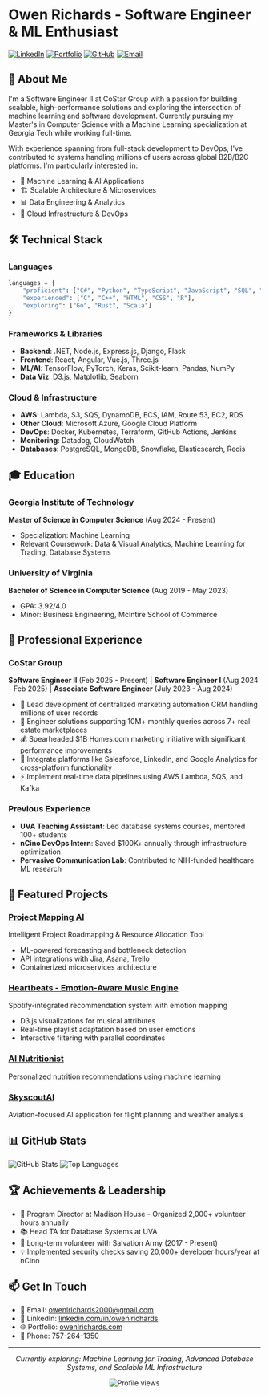 # Owen Richards - Software Engineer & ML Enthusiast

[![LinkedIn](https://img.shields.io/badge/LinkedIn-Connect-blue)](https://www.linkedin.com/in/owenlrichards/)
[![Portfolio](https://img.shields.io/badge/Portfolio-Visit-brightgreen)](https://www.owenlrichards.com/)
[![GitHub](https://img.shields.io/badge/GitHub-Follow-black)](https://github.com/Owen-Richards)
[![Email](https://img.shields.io/badge/Email-Contact-red)](mailto:owenlrichards2000@gmail.com)

## 👋 About Me

I'm a Software Engineer II at CoStar Group with a passion for building scalable, high-performance solutions and exploring the intersection of machine learning and software development. Currently pursuing my Master's in Computer Science with a Machine Learning specialization at Georgia Tech while working full-time.

With experience spanning from full-stack development to DevOps, I've contributed to systems handling millions of users across global B2B/B2C platforms. I'm particularly interested in:
- 🤖 Machine Learning & AI Applications
- 🏗️ Scalable Architecture & Microservices
- 📊 Data Engineering & Analytics
- 🚀 Cloud Infrastructure & DevOps

## 🛠️ Technical Stack

### Languages
```python
languages = {
    "proficient": ["C#", "Python", "TypeScript", "JavaScript", "SQL", "Java"],
    "experienced": ["C", "C++", "HTML", "CSS", "R"],
    "exploring": ["Go", "Rust", "Scala"]
}
```

### Frameworks & Libraries
- **Backend**: .NET, Node.js, Express.js, Django, Flask
- **Frontend**: React, Angular, Vue.js, Three.js
- **ML/AI**: TensorFlow, PyTorch, Keras, Scikit-learn, Pandas, NumPy
- **Data Viz**: D3.js, Matplotlib, Seaborn

### Cloud & Infrastructure
- **AWS**: Lambda, S3, SQS, DynamoDB, ECS, IAM, Route 53, EC2, RDS
- **Other Cloud**: Microsoft Azure, Google Cloud Platform
- **DevOps**: Docker, Kubernetes, Terraform, GitHub Actions, Jenkins
- **Monitoring**: Datadog, CloudWatch
- **Databases**: PostgreSQL, MongoDB, Snowflake, Elasticsearch, Redis

## 🎓 Education

### Georgia Institute of Technology
**Master of Science in Computer Science** (Aug 2024 - Present)
- Specialization: Machine Learning
- Relevant Coursework: Data & Visual Analytics, Machine Learning for Trading, Database Systems

### University of Virginia
**Bachelor of Science in Computer Science** (Aug 2019 - May 2023)
- GPA: 3.92/4.0
- Minor: Business Engineering, McIntire School of Commerce

## 💼 Professional Experience

### CoStar Group
**Software Engineer II** (Feb 2025 - Present) | **Software Engineer I** (Aug 2024 - Feb 2025) | **Associate Software Engineer** (July 2023 - Aug 2024)

- 🏢 Lead development of centralized marketing automation CRM handling millions of user records
- 🔧 Engineer solutions supporting 10M+ monthly queries across 7+ real estate marketplaces
- 💰 Spearheaded $1B Homes.com marketing initiative with significant performance improvements
- 🔗 Integrate platforms like Salesforce, LinkedIn, and Google Analytics for cross-platform functionality
- ⚡ Implement real-time data pipelines using AWS Lambda, SQS, and Kafka

### Previous Experience
- **UVA Teaching Assistant**: Led database systems courses, mentored 100+ students
- **nCino DevOps Intern**: Saved $100K+ annually through infrastructure optimization
- **Pervasive Communication Lab**: Contributed to NIH-funded healthcare ML research

## 🚀 Featured Projects

### [Project Mapping AI](https://github.com/Owen-Richards/project-mapping-ai) 
Intelligent Project Roadmapping & Resource Allocation Tool
- ML-powered forecasting and bottleneck detection
- API integrations with Jira, Asana, Trello
- Containerized microservices architecture

### [Heartbeats - Emotion-Aware Music Engine](https://github.com/Owen-Richards/heartbeats)
Spotify-integrated recommendation system with emotion mapping
- D3.js visualizations for musical attributes
- Real-time playlist adaptation based on user emotions
- Interactive filtering with parallel coordinates

### [AI Nutritionist](https://github.com/Owen-Richards/ai-nutritionist)
Personalized nutrition recommendations using machine learning

### [SkyscoutAI](https://github.com/Owen-Richards/skyscout-ai)
Aviation-focused AI application for flight planning and weather analysis

## 📊 GitHub Stats

![GitHub Stats](https://github-readme-stats.vercel.app/api?username=Owen-Richards&show_icons=true&theme=dark)
![Top Languages](https://github-readme-stats.vercel.app/api/top-langs/?username=Owen-Richards&layout=compact&theme=dark)

## 🏆 Achievements & Leadership

- 🌟 Program Director at Madison House - Organized 2,000+ volunteer hours annually
- 📚 Head TA for Database Systems at UVA
- 🎄 Long-term volunteer with Salvation Army (2017 - Present)
- 💡 Implemented security checks saving 20,000+ developer hours/year at nCino

## 📫 Get In Touch

- 📧 Email: [owenlrichards2000@gmail.com](mailto:owenlrichards2000@gmail.com)
- 💼 LinkedIn: [linkedin.com/in/owenlrichards](https://www.linkedin.com/in/owenlrichards/)
- 🌐 Portfolio: [owenlrichards.com](https://www.owenlrichards.com/)
- 📱 Phone: 757-264-1350

---

<p align="center">
  <i>Currently exploring: Machine Learning for Trading, Advanced Database Systems, and Scalable ML Infrastructure</i>
</p>

<p align="center">
  <img src="https://komarev.com/ghpvc/?username=Owen-Richards&color=blue" alt="Profile views"/>
</p>
